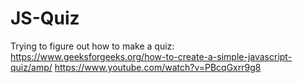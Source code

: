 # JS-Quiz

Trying to figure out how to make a quiz: https://www.geeksforgeeks.org/how-to-create-a-simple-javascript-quiz/amp/
https://www.youtube.com/watch?v=PBcqGxrr9g8